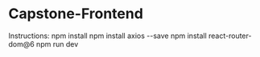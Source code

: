 # Capstone-Frontend



Instructions:
npm install 
npm install axios --save
npm install react-router-dom@6
npm run dev
